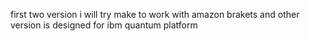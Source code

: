 first two version i will try make to work with amazon brakets and other version is designed for ibm quantum platform 
